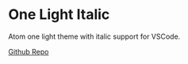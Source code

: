 # One Light Italic
Atom one light theme with italic support for VSCode.

[Github Repo](https://github.com/laggardkernel/vscode-theme-onelight)
